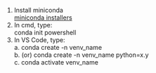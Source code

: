 1. Install miniconda <br>
[miniconda installers](https://docs.conda.io/en/latest/miniconda.html#latest-miniconda-installer-links)
2. In cmd, type: <br>
conda init powershell
3. In VS Code, type: <br>
a. conda create -n venv_name <br>
b. (or) conda create -n venv_name python=x.y <br>
c. conda activate venv_name 
